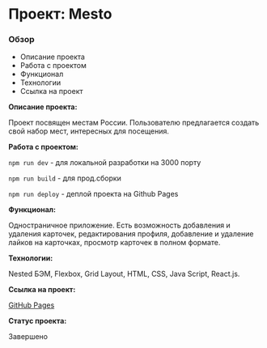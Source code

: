 # Проект: Mesto

### Обзор
* Описание проекта
* Работа с проектом
* Функционал
* Технологии
* Ссылка на проект

**Описание проекта:**

Проект посвящен местам России. Пользователю предлагается создать свой набор мест, интересных для посещения.

**Работа с проектом:**

`npm run dev` - для локальной разработки на 3000 порту

`npm run build` - для прод.сборки

`npm run deploy` - деплой проекта на Github Pages

**Функционал:**

Одностраничное приложение. Есть возможность добавления и удаления карточек, редактирования профиля, добавление и удаление лайков на карточках, просмотр карточек в полном формате.

**Технологии:**

Nested БЭМ, Flexbox, Grid Layout, HTML, CSS, Java Script, React.js.

**Ссылка на проект:**

[GitHub Pages](https://olga-mus.github.io/mesto/)

**Статус проекта:**

Завершено
